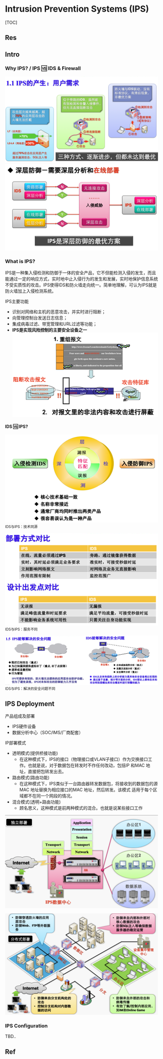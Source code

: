 # Intrusion Prevention Systems (IPS)

[TOC]



## Res



## Intro
### Why IPS? / IPS 🆚 IDS & Firewall
![](../../../../../Assets/Pics/Screenshot%202023-12-05%20at%209.38.29AM.png)
![](../../../../../Assets/Pics/Screenshot%202023-12-05%20at%209.39.07AM.png)

### What is IPS?
IPS是一种集入侵检测和防御于一体的安全产品，它不但能检测入侵的发生，而且能通过一定的响应方式，实时地中止入侵行为的发生和发展，实时地保护信息系统不受实质性的攻击。IPS使得IDS和防火墙走向统一。简单地理解，可认为IPS就是防火墙加上入侵检测系统。

IPS主要功能
- 识别对网络和主机的恶意攻击，并实时进行阻断；
- 向管理控制台发送日志信息；
- 集成病毒过滤、带宽管理和URL过滤等功能；
- **IPS是实现风险控制的主要安全设备之一**
![](../../../../../Assets/Pics/Screenshot%202023-12-05%20at%209.41.06AM.png)
#### IDS 🆚 IPS?
![](../../../../../Assets/Pics/Screenshot%202023-12-05%20at%209.41.46AM.png)
<small>IDS与IPS：技术同源</small>

![](../../../../../Assets/Pics/Screenshot%202023-12-05%20at%209.42.17AM.png)
<small>IDS与IPS：服务不同</small>

![](../../../../../Assets/Pics/Screenshot%202023-12-05%20at%209.44.27AM.png)
<small>IDS与IPS：解决的安全问题不同</small>



## IPS Deployment
产品组成及部署
- IPS硬件设备
- 数据分析中心（SOC/IMS/厂商配套）

IP部署模式
- 透明模式(提供桥接功能)
	- 在这种模式下，IPS的接口（物理接口或VLAN子接口）作为交换接口工作。也就是说，对于数据包在转发时不作任何改动，包括IP 和MAC 地址，直接把包转发出去。
- 路由模式(路由功能)
	- 在这种模式下，IPS类似于一台路由器转发数据包，将接收到的数据包的源MAC 地址替换为相应接口的MAC 地址，然后转发。该模式 适用于每个区域都不在同一个网段的情况。
- 混合模式(透明+路由功能)
	- 顾名思义，这种模式是前两种模式的混合。也就是说某些接口工作 

![](../../../../../Assets/Pics/Screenshot%202023-12-05%20at%209.46.42AM.png)

![](../../../../../Assets/Pics/Screenshot%202023-12-05%20at%209.46.52AM.png)

### IPS Configuration
TBD..



## Ref
